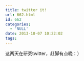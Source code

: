 ```yaml
---
title: twitter it!
url: 662.html
id: 662
categories:
  - 'NULL'
date: 2013-10-07 10:22:02
tags:
---
```


这两天在研究twitter，赶脚有点晚：）